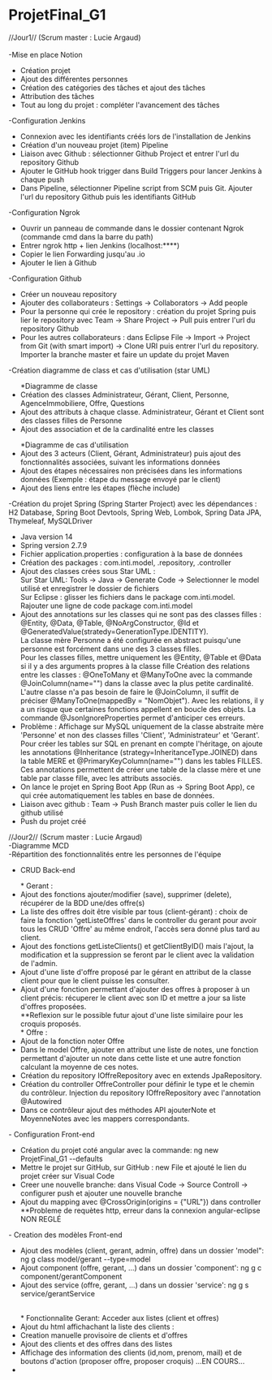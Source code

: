 # ProjetFinal_G1
//Jour1// (Scrum master : Lucie Argaud) <br> <br>
-Mise en place Notion
<ul>
<li>
  Création projet</li><li>
  Ajout des différentes personnes</li><li>
  Création des catégories des tâches et ajout des tâches</li><li>
  Attribution des tâches</li><li>
  Tout au long du projet : compléter l'avancement des tâches </li>
</ul>
-Configuration Jenkins<br>
<ul>
<li>
  Connexion avec les identifiants créés lors de l'installation de Jenkins</li><li>
  Création d'un nouveau projet (item) Pipeline</li><li>
  Liaison avec Github : sélectionner Github Project et entrer l'url du repository Github</li><li>
  Ajouter le GitHub hook trigger dans Build Triggers pour lancer Jenkins à chaque push</li><li>
  Dans Pipeline, sélectionner Pipeline script from SCM puis Git. Ajouter l'url du repository Github puis les identifiants GitHub
  </li>
  </ul>
-Configuration Ngrok<br>
<ul>
<li>
  Ouvrir un panneau de commande dans le dossier contenant Ngrok (commande cmd dans la barre du path) </li><li>
  Entrer ngrok http + lien Jenkins (localhost:****) </li><li>
  Copier le lien Forwarding jusqu'au .io </li><li>
  Ajouter le lien à Github 
</li>
</ul>
-Configuration Github<br>
<ul>
<li>
  Créer un nouveau repository </li><li>
  Ajouter des collaborateurs : Settings -> Collaborators -> Add people </li><li>
  Pour la personne qui crée le repository : création du projet Spring puis lier le repository avec Team -> Share Project -> Pull puis entrer l'url du repository Github</li><li>
  Pour les autres collaborateurs : dans Eclipse File -> Import -> Project from Git (with smart import) -> Clone URI puis entrer l'url du repository. Importer la branche master et faire un update du projet Maven
</li>
</ul>
-Création diagramme de class et cas d'utilisation (star UML)<br>
  <ul>  *Diagramme de classe
 <li>
  Création des classes Administrateur, Gérant, Client, Personne, AgenceImmobiliere, Offre, Questions</li><li>
  Ajout des attributs à chaque classe. Administrateur, Gérant et Client sont des classes filles de Personne </li><li>
  Ajout des association et de la cardinalité entre les classes 
 </ul>  
  
  <ul>  *Diagramme de cas d'utilisation
<li>
  Ajout des 3 acteurs (Client, Gérant, Administrateur) puis ajout des fonctionnalités associées, suivant les informations données</li><li>
  Ajout des étapes nécessaires non précisées dans les informations données (Exemple : étape du message envoyé par le client)</li><li>
  Ajout des liens entre les étapes (flèche include)</li>
 </ul>
-Création du projet Spring (Spring Starter Project) avec les dépendances : H2 Database, Spring Boot Devtools, Spring Web, Lombok, Spring Data JPA, Thymeleaf, MySQLDriver
<ul>
 <li>Java version 14 </li><li>
 Spring version 2.7.9 </li><li>
 Fichier application.properties : configuration à la base de données </li><li>
 Création des packages : com.inti.model, .repository, .controller </li><li>
 Ajout des classes crées sous Star UML : <br>
 Sur Star UML: Tools -> Java -> Generate Code -> Selectionner le model utilisé et enregistrer le dossier de fichiers <br>
 Sur Eclipse : glisser les fichiers dans le package com.inti.model. Rajouter une ligne de code package com.inti.model </li><li>
 Ajout des annotations sur les classes qui ne sont pas des classes filles : @Entity, @Data, @Table, @NoArgConstructor, @Id et @GeneratedValue(stratedy=GenerationType.IDENTITY). <br>
 La classe mère Personne a été configurée en abstract puisqu'une personne est forcément dans une des 3 classes filles. <br>
 Pour les classes filles, mettre uniquement les @Entity, @Table et @Data si il y a des arguments propres à la classe fille
 Création des relations entre les classes : @OneToMany et @ManyToOne avec la commande @JoinColumn(name="") dans la classe avec la plus petite cardinalité. L'autre classe n'a pas besoin de faire le @JoinColumn, il suffit de préciser @ManyToOne(mappedBy = "NomObjet"). Avec les relations, il y a un risque que certaines fonctions appellent en boucle des objets. La commande @JsonIgnoreProperties permet d'anticiper ces erreurs.</li><li>
   Problème : Affichage sur MySQL uniquement de la classe abstraite mère 'Personne' et non des classes filles 'Client', 'Administrateur' et 'Gerant'. <br>
 Pour créer les tables sur SQL en prenant en compte l'héritage, on ajoute les annotations @Inheritance (strategy=InheritanceType.JOINED) dans la table MERE et @PrimaryKeyColumn(name="") dans les tables FILLES. Ces annotations permettent de créer une table de la classe mère et une table par classe fille, avec les attributs associés.</li><li>
 On lance le projet en Spring Boot App (Run as -> Spring Boot App), ce qui crée automatiquement les tables en base de données. </li><li>
 Liaison avec github : Team -> Push Branch master puis coller le lien du github utilisé </li><li>
 Push du projet créé </li>
</ul>

//Jour2// (Scrum master : Lucie Argaud) <br>
-Diagramme MCD<br>
-Répartition des fonctionnalités entre les personnes de l'équipe<br>

- CRUD Back-end <br>
<ul>
* Gerant : <br> <li>
  Ajout des fonctions ajouter/modifier (save), supprimer (delete), récupérer de la BDD une/des offre(s)  </li><li>
  La liste des offres doit être visible par tous (client-gérant) : choix de faire la fonction 'getListeOffres' dans le controller du gerant pour avoir tous les CRUD     'Offre' au même endroit, l'accès sera donné plus tard au client.  </li><li>
  Ajout des fonctions getListeClients() et getClientByID() mais l'ajout, la modification et la suppression se feront par le client avec la validation de l'admin. </li><li>
  Ajout d'une liste d'offre proposé par le gérant en attribut de la classe client pour que le client puisse les consulter. </li><li>
  Ajout d'une fonction permettant d'ajouter des offres à proposer à un client précis: récuperer le client avec son ID et mettre a jour sa liste d'offres proposées.<br>
  **Reflexion sur le possible futur ajout d'une liste similaire pour les croquis proposés.
  
  <br>
 * Offre : 
  <li>Ajout de la fonction noter Offre</li>
  <li>Dans le model Offre, ajouter en attribut une liste de notes, une fonction permettant d'ajouter un note dans cette liste et une autre fonction calculant   la moyenne de ces notes.</li>
  <li>
  Création du repository IOffreRepository avec en extends JpaRepository.
  </li>
  <li>
  Création du controller OffreController pour définir le type et le chemin du contrôleur. Injection du repository IOffreRepository avec l'annotation          @Autowired
  </li>
  <li>
  Dans ce contrôleur ajout des méthodes API ajouterNote et MoyenneNotes avec les mappers correspondants.
  </li>
  
 </ul>
 - Configuration Front-end <br>
 <ul> 
  <li> 
 Création du projet coté angular avec la commande: ng new ProjetFinal_G1 --defaults </li><li>
 Mettre le projet sur GitHub, sur GitHub : new File et ajouté le lien du projet créer sur Visual Code  </li><li>
 Creer une nouvelle branche: dans Visual Code -> Source Controll -> configurer push et ajouter une nouvelle branche  </li><li>
 Ajout du mapping avec @CrossOrigin(origins = {"URL"}) dans controller <br>
 **Probleme de requètes http, erreur dans la connexion angular-eclipse NON REGLÉ   </li>
 </ul>
  -  Creation des modèles Front-end  <br> <ul> 
  <li>
    Ajout des modèles (client, gerant, admin, offre) dans un dossier 'model": ng g class model/gerant --type=model  </li><li>
    Ajout component (offre, gerant, ...) dans un dossier 'component': ng g c component/gerantComponent  </li><li>
    Ajout des service (offre, gerant, ...) dans un dossier 'service': ng g s service/gerantService  </li> <br>
   </ul>
<ul>
* Fonctionnalite Gerant: Acceder aux listes (client et offres)  <br>  
  <li>
    Ajout du html affichachant la liste des clients :  </li><li>
    Creation manuelle provisoire de clients et d'offres  </li><li> 
    Ajout des clients et des offres dans des listes  </li><li> 
    Affichage des information des clients (id,nom, prenom, mail) et de boutons d'action (proposer offre, proposer croquis) ...EN COURS...
     </li><li> 
  </li>
  </ul>
<br> 

